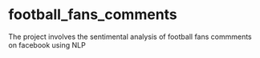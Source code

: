 # football_fans_comments
The project involves the sentimental analysis of football fans commments on facebook using NLP
